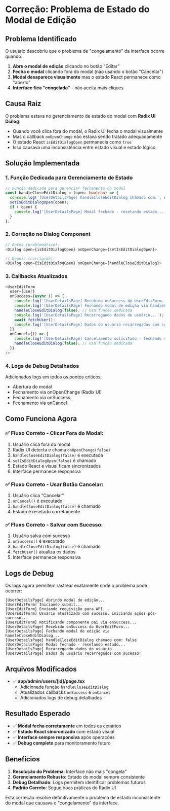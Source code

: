 # Correção: Problema de Estado do Modal de Edição

## Problema Identificado

O usuário descobriu que o problema de "congelamento" da interface ocorre quando:

1. **Abre o modal de edição** clicando no botão "Editar"
2. **Fecha o modal** clicando fora do modal (não usando o botão "Cancelar")
3. **Modal desaparece visualmente** mas o estado React permanece como "aberto"
4. **Interface fica "congelada"** - não aceita mais cliques

## Causa Raiz

O problema estava no gerenciamento de estado do modal com **Radix UI Dialog**:

- Quando você clica fora do modal, o Radix UI fecha o modal visualmente
- Mas o callback `onOpenChange` não estava sendo tratado adequadamente
- O estado React `isEditDialogOpen` permanecia como `true`
- Isso causava uma inconsistência entre estado visual e estado lógico

## Solução Implementada

### 1. Função Dedicada para Gerenciamento de Estado

```typescript
// Função dedicada para gerenciar fechamento do modal
const handleCloseEditDialog = (open: boolean) => {
  console.log('[UserDetailsPage] handleCloseEditDialog chamado com:', open);
  setIsEditDialogOpen(open);
  if (!open) {
    console.log('[UserDetailsPage] Modal fechado - resetando estado...');
  }
};
```

### 2. Correção no Dialog Component

```typescript
// Antes (problemático):
<Dialog open={isEditDialogOpen} onOpenChange={setIsEditDialogOpen}>

// Depois (corrigido):
<Dialog open={isEditDialogOpen} onOpenChange={handleCloseEditDialog}>
```

### 3. Callbacks Atualizados

```typescript
<UserEditForm
  user={user}
  onSuccess={async () => {
    console.log('[UserDetailsPage] Recebido onSuccess do UserEditForm...');
    console.log('[UserDetailsPage] Fechando modal de edição via handleCloseEditDialog...');
    handleCloseEditDialog(false); // Usa função dedicada
    console.log('[UserDetailsPage] Recarregando dados do usuário...');
    await fetchUser();
    console.log('[UserDetailsPage] Dados do usuário recarregados com sucesso!');
  }}
  onCancel={() => {
    console.log('[UserDetailsPage] Cancelamento solicitado - fechando modal...');
    handleCloseEditDialog(false); // Usa função dedicada
  }}
/>
```

### 4. Logs de Debug Detalhados

Adicionados logs em todos os pontos críticos:
- Abertura do modal
- Fechamento via onOpenChange (Radix UI)
- Fechamento via onSuccess
- Fechamento via onCancel

## Como Funciona Agora

### ✅ Fluxo Correto - Clicar Fora do Modal:

1. Usuário clica fora do modal
2. Radix UI detecta e chama `onOpenChange(false)`
3. `handleCloseEditDialog(false)` é executada
4. `setIsEditDialogOpen(false)` é chamado
5. Estado React e visual ficam sincronizados
6. Interface permanece responsiva

### ✅ Fluxo Correto - Usar Botão Cancelar:

1. Usuário clica "Cancelar"
2. `onCancel()` é executado
3. `handleCloseEditDialog(false)` é chamado
4. Estado é resetado corretamente

### ✅ Fluxo Correto - Salvar com Sucesso:

1. Usuário salva com sucesso
2. `onSuccess()` é executado  
3. `handleCloseEditDialog(false)` é chamado
4. `fetchUser()` atualiza os dados
5. Interface permanece responsiva

## Logs de Debug

Os logs agora permitem rastrear exatamente onde o problema pode ocorrer:

```
[UserDetailsPage] Abrindo modal de edição...
[UserEditForm] Iniciando submit...
[UserEditForm] Enviando requisição para API...
[UserEditForm] Usuário atualizado com sucesso, iniciando ações pós-sucesso...
[UserEditForm] Notificando componente pai via onSuccess...
[UserDetailsPage] Recebido onSuccess do UserEditForm...
[UserDetailsPage] Fechando modal de edição via handleCloseEditDialog...
[UserDetailsPage] handleCloseEditDialog chamado com: false
[UserDetailsPage] Modal fechado - resetando estado...
[UserDetailsPage] Recarregando dados do usuário...
[UserDetailsPage] Dados do usuário recarregados com sucesso!
```

## Arquivos Modificados

- ✅ **app/admin/users/[id]/page.tsx**
  - Adicionada função `handleCloseEditDialog`
  - Atualizados callbacks `onSuccess` e `onCancel`
  - Adicionados logs de debug detalhados

## Resultado Esperado

- ✅ **Modal fecha corretamente** em todos os cenários
- ✅ **Estado React sincronizado** com estado visual
- ✅ **Interface sempre responsiva** após operações
- ✅ **Debug completo** para monitoramento futuro

## Benefícios

1. **Resolução do Problema**: Interface não mais "congela"
2. **Gerenciamento Robusto**: Estado do modal sempre consistente
3. **Debug Detalhado**: Logs permitem identificar problemas futuros
4. **Padrão Correto**: Segue boas práticas do Radix UI

Esta correção resolve definitivamente o problema de estado inconsistente do modal que causava o "congelamento" da interface.